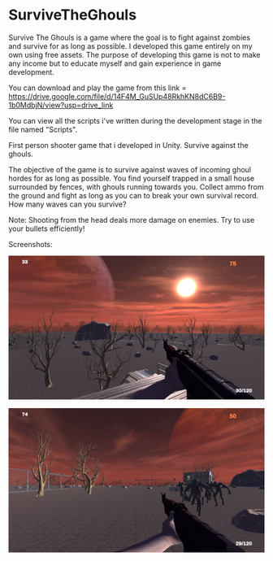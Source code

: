 # SurviveTheGhouls

Survive The Ghouls is a game where the goal is to fight against zombies and survive for as long as possible. I developed this game entirely on my own using free assets. The purpose of developing this game is not to make any income but to educate myself and gain experience in game development.

You can download and play the game from this link = https://drive.google.com/file/d/14F4M_GuSUp48RkhKN8dC6B9-1b0MdbjN/view?usp=drive_link

You can view all the scripts i've written during the development stage in the file named "Scripts".

First person shooter game that i developed in Unity. Survive against the ghouls.

The objective of the game is to survive against waves of incoming ghoul hordes for as long as possible. You find yourself trapped in a small house surrounded by fences, with ghouls running towards you. Collect ammo from the ground and fight as long as you can to break your own survival record. How many waves can you survive?

Note: Shooting from the head deals more damage on enemies. Try to use your bullets efficiently!


Screenshots:

![ Survive The Ghouls gameplay](https://github.com/fatihguner41/SurviveTheGhouls/blob/main/1.PNG)

![ Survive The Ghouls gameplay](https://github.com/fatihguner41/SurviveTheGhouls/blob/main/2.PNG)
